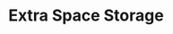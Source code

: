 ---
title: "Extra Space Storage"
url: /milwaukee/extra-space-storage-west-mount-vernon-avenue/
shop: storage rental
---